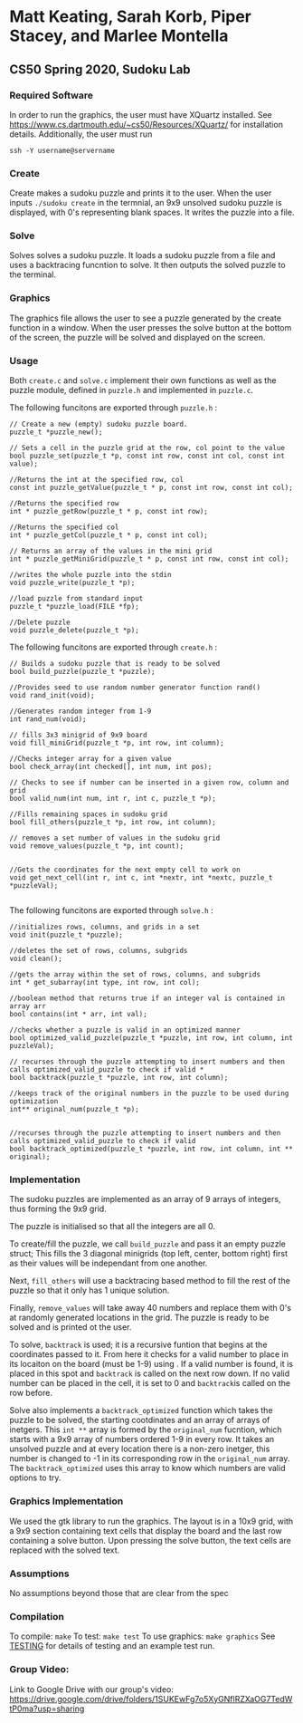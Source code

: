 # Matt Keating, Sarah Korb, Piper Stacey, and Marlee Montella
## CS50 Spring 2020, Sudoku Lab

### Required Software

In order to run the graphics, the user must have XQuartz installed. See https://www.cs.dartmouth.edu/~cs50/Resources/XQuartz/ for installation details. Additionally, the user must run
```
ssh -Y username@servername
```

### Create

Create makes a sudoku puzzle and prints it to the user. When the user inputs `./sudoku create` in the termnial, an 9x9 unsolved sudoku puzzle is displayed, with 0's representing blank spaces. It writes the puzzle into a file.

### Solve

Solves solves a sudoku puzzle. It loads a sudoku puzzle from a file and uses a backtracing funcntion to solve. It then outputs the solved puzzle to the terminal.

### Graphics
 
The graphics file allows the user to see a puzzle generated by the create function in a window. When the user presses the solve button at the bottom of the screen, the puzzle will be solved and displayed on the screen. 

### Usage

Both `create.c` and `solve.c` implement their own functions as well as the puzzle module, defined in `puzzle.h` and implemented in `puzzle.c`.

The following funcitons are exported through `puzzle.h` :

```
// Create a new (empty) sudoku puzzle board.
puzzle_t *puzzle_new();

// Sets a cell in the puzzle grid at the row, col point to the value
bool puzzle_set(puzzle_t *p, const int row, const int col, const int value);

//Returns the int at the specified row, col
const int puzzle_getValue(puzzle_t * p, const int row, const int col);

//Returns the specified row
int * puzzle_getRow(puzzle_t * p, const int row);

//Returns the specified col
int * puzzle_getCol(puzzle_t * p, const int col);

// Returns an array of the values in the mini grid
int * puzzle_getMiniGrid(puzzle_t * p, const int row, const int col);

//writes the whole puzzle into the stdin
void puzzle_write(puzzle_t *p);

//load puzzle from standard input
puzzle_t *puzzle_load(FILE *fp);

//Delete puzzle
void puzzle_delete(puzzle_t *p);

```

The following funcitons are exported through `create.h` :

```
// Builds a sudoku puzzle that is ready to be solved
bool build_puzzle(puzzle_t *puzzle);

//Provides seed to use random number generator function rand()
void rand_init(void);

//Generates random integer from 1-9
int rand_num(void);

// fills 3x3 minigrid of 9x9 board
void fill_miniGrid(puzzle_t *p, int row, int column);

//Checks integer array for a given value
bool check_array(int checked[], int num, int pos);

// Checks to see if number can be inserted in a given row, column and grid
bool valid_num(int num, int r, int c, puzzle_t *p);

//Fills remaining spaces in sudoku grid
bool fill_others(puzzle_t *p, int row, int column);

// removes a set number of values in the sudoku grid
void remove_values(puzzle_t *p, int count);


//Gets the coordinates for the next empty cell to work on
void get_next_cell(int r, int c, int *nextr, int *nextc, puzzle_t *puzzleVal);


```

The following funcitons are exported through `solve.h` :


```
//initializes rows, columns, and grids in a set
void init(puzzle_t *puzzle);

//deletes the set of rows, columns, subgrids 
void clean();

//gets the array within the set of rows, columns, and subgrids 
int * get_subarray(int type, int row, int col);

//boolean method that returns true if an integer val is contained in array arr
bool contains(int * arr, int val);

//checks whether a puzzle is valid in an optimized manner
bool optimized_valid_puzzle(puzzle_t *puzzle, int row, int column, int puzzleVal);

// recurses through the puzzle attempting to insert numbers and then calls optimized_valid_puzzle to check if valid *
bool backtrack(puzzle_t *puzzle, int row, int column);

//keeps track of the original numbers in the puzzle to be used during optimization 
int** original_num(puzzle_t *p);


//recurses through the puzzle attempting to insert numbers and then calls optimized_valid_puzzle to check if valid
bool backtrack_optimized(puzzle_t *puzzle, int row, int column, int ** original);

```

### Implementation

The sudoku puzzles are implemented as an array of 9 arrays of integers, thus forming the 9x9 grid.

The puzzle is initialised so that all the integers are all 0. 

To create/fill the puzzle, we call `build_puzzle` and pass it an empty puzzle struct;  This fills the 3 diagonal minigrids (top left, center, bottom right) first as their values will be independant from one another.

Next, `fill_others` will use a backtracing based method to fill the rest of the puzzle so that it only has 1 unique solution. 

Finally, `remove_values` will take away 40 numbers and replace them with 0's at randomly generated locations in the grid. The puzzle is ready to be solved and is printed ot the user. 

To solve, `backtrack` is used; it is a recursive funtion that begins at the coordinates passed to it. From here it checks for a valid number to place in its locaiton on the board (must be 1-9) using . If a valid number is found, it is placed in this spot and `backtrack` is called on the next row down. If no valid number can be placed in the cell, it is set to 0 and `backtrack`is called on the row before.

Solve also implements a `backtrack_optimized` function which takes the puzzle to be solved, the starting cootdinates and an array of arrays of inetgers. This `int **` array is formed by the `original_num` fucntion, which starts with a 9x9 array of numbers ordered 1-9 in every row. It takes an unsolved puzzle and at every location there is a non-zero inetger, this number is changed to -1 in its corresponding row in the `original_num` array. The `backtrack_optimized` uses this array to know which numbers are valid options to try. 


### Graphics Implementation
 
We used the gtk library to run the graphics. The layout is in a 10x9 grid, with a 9x9 section containing text cells that display the board and the last row containing a solve button. Upon pressing the solve button, the text cells are replaced with the solved text.

### Assumptions

No assumptions beyond those that are clear from the spec


### Compilation

To compile: `make`
To test: `make test`
To use graphics: `make graphics`
See [TESTING](TESTING.md) for details of testing and an example test run.

### Group Video:

Link to Google Drive with our group's video:
https://drive.google.com/drive/folders/1SUKEwFg7o5XyGNflRZXaOG7TedWtP0ma?usp=sharing
 
